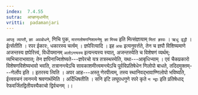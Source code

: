 ```yaml
---
index:  7.4.55
sutra:  आप्ज्ञप्यृधामीत्
vritti:  padamanjari
---
```


`आप्लृ व्याप्तौ`, `ज्ञा अवबोधने`, णिचि पुक, `मारणतोषणनिशामनेषु ज्ञा` `मिच्च` इति मित्संज्ञायाम् `मितां ह्रस्वः` । `ऋधु वृद्धौ` । ईर्त्सतीति । रपर ईकारः, धकारस्य चर्त्वम् ।
ज्ञपेरित्यादि । इह `अचः` इत्यनुवर्त्तते, तेन च ज्ञपौ विशिष्यमाणे अजन्तस्य ज्ञपेरित्त्वं, विधीयमानम् `अलोऽन्त्यस्य` इत्यन्त्यस्य स्यात्, अजन्तस्येति च विशेषणं व्यर्थम्; व्यभिचाराभावात्; तेन ज्ञपिनाज्विशेष्यते---ज्ञपेरचो यत्र तत्रस्थस्येति, यथा---आबृधिभ्याम् । एवं चैकप्रकारो विशेषणविशेष्यभावो भवति, तत्रानन्त्येऽचि सावकाशमीत्त्वमन्त्येऽचि पूर्वविप्रतिषेधेन णिलोपो बाधते, तदिदमुक्तम्---णेर्लोप इति । इतरस्य त्विति । अपर आह---अस्तु णेरपीत्वम्, तस्य स्थानिवद्भावाण्णिलोपो भविष्यति, ईत्त्ववचनं त्वनन्त्ये श्रवणार्थमिति ।
अर्दिधिषतीति । सनि इटि लघूपधगुणे रपरे कृते `न न्द्राः` इति प्रतिषेधाद् रेफवर्जितद्वितीयस्यैकाचो द्विर्वचनम् ।।
